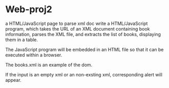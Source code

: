 Web-proj2
=========

a HTML/JavaScript page to parse xml doc
write a HTML/JavaScript program, which takes the URL of an XML document containing book information, parses the XML file, and
extracts the list of books, displaying them in a table.

The JavaScript program will be embedded in an HTML file so that it can be executed within a browser.

The books.xml is an example of the dom.

If the input is an empty xml or an non-exsting xml, corresponding alert will appear.
